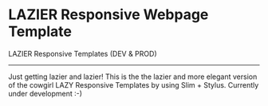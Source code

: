 # LAZIER Responsive Webpage Template
LAZIER Responsive Templates (DEV &amp; PROD)
<hr>
Just getting lazier and lazier! This is the the lazier and more elegant version of the cowgirl LAZY Responsive Templates by using Slim + Stylus. Currently under development :-)
